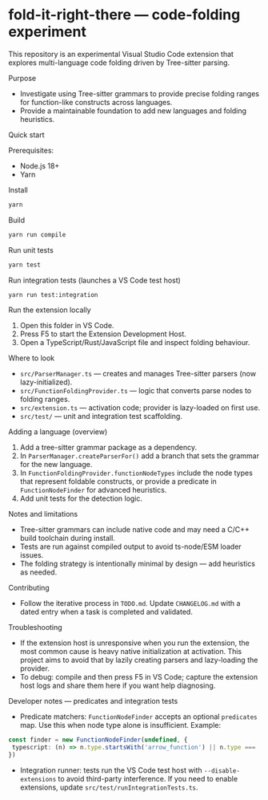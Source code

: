 # fold-it-right-there — code-folding experiment

This repository is an experimental Visual Studio Code extension that explores multi-language code folding driven by Tree-sitter parsing.

Purpose

- Investigate using Tree-sitter grammars to provide precise folding ranges for function-like constructs across languages.
- Provide a maintainable foundation to add new languages and folding heuristics.

Quick start

Prerequisites:

- Node.js 18+
- Yarn

Install

```bash
yarn
```

Build

```bash
yarn run compile
```

Run unit tests

```bash
yarn test
```

Run integration tests (launches a VS Code test host)

```bash
yarn run test:integration
```

Run the extension locally

1. Open this folder in VS Code.
2. Press F5 to start the Extension Development Host.
3. Open a TypeScript/Rust/JavaScript file and inspect folding behaviour.

Where to look

- `src/ParserManager.ts` — creates and manages Tree-sitter parsers (now lazy-initialized).
- `src/FunctionFoldingProvider.ts` — logic that converts parse nodes to folding ranges.
- `src/extension.ts` — activation code; provider is lazy-loaded on first use.
- `src/test/` — unit and integration test scaffolding.

Adding a language (overview)

1. Add a tree-sitter grammar package as a dependency.
2. In `ParserManager.createParserFor()` add a branch that sets the grammar for the new language.
3. In `FunctionFoldingProvider.functionNodeTypes` include the node types that represent foldable constructs, or provide a predicate in `FunctionNodeFinder` for advanced heuristics.
4. Add unit tests for the detection logic.

Notes and limitations

- Tree-sitter grammars can include native code and may need a C/C++ build toolchain during install.
- Tests are run against compiled output to avoid ts-node/ESM loader issues.
- The folding strategy is intentionally minimal by design — add heuristics as needed.

Contributing

- Follow the iterative process in `TODO.md`. Update `CHANGELOG.md` with a dated entry when a task is completed and validated.

Troubleshooting

- If the extension host is unresponsive when you run the extension, the most common cause is heavy native initialization at activation. This project aims to avoid that by lazily creating parsers and lazy-loading the provider.
- To debug: compile and then press F5 in VS Code; capture the extension host logs and share them here if you want help diagnosing.

Developer notes — predicates and integration tests

- Predicate matchers: `FunctionNodeFinder` accepts an optional `predicates` map. Use this when node type alone is insufficient. Example:

```ts
const finder = new FunctionNodeFinder(undefined, {
 typescript: (n) => n.type.startsWith('arrow_function') || n.type === 'function_declaration'
})
```

- Integration runner: tests run the VS Code test host with `--disable-extensions` to avoid third-party interference. If you need to enable extensions, update `src/test/runIntegrationTests.ts`.
